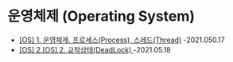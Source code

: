 # 운영체제 (Operating System)

 + [[OS] 1. 운영체제, 프로세스(Process), 스레드(Thread)](https://develaniper-devpage.tistory.com/79) -2021.050.17
 + [[OS] 2.[OS] 2. 교착상태(DeadLock) ](https://develaniper-devpage.tistory.com/80) -2021.05.18